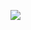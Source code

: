 ![](file:///C:/Users/Luisa/OneDrive/Escritorio/programas%20de%20markdown/PromedioDeNNumeroesDeTeclado.bmp)